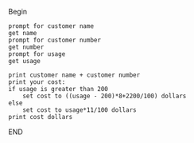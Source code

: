 Begin

	prompt for customer name
	get name
	prompt for customer number
	get number
	prompt for usage
	get usage

	print customer name + customer number
	print your cost:
	if usage is greater than 200
		set cost to ((usage - 200)*8+2200/100) dollars
	else
		set cost to usage*11/100 dollars
	print cost dollars

END
	